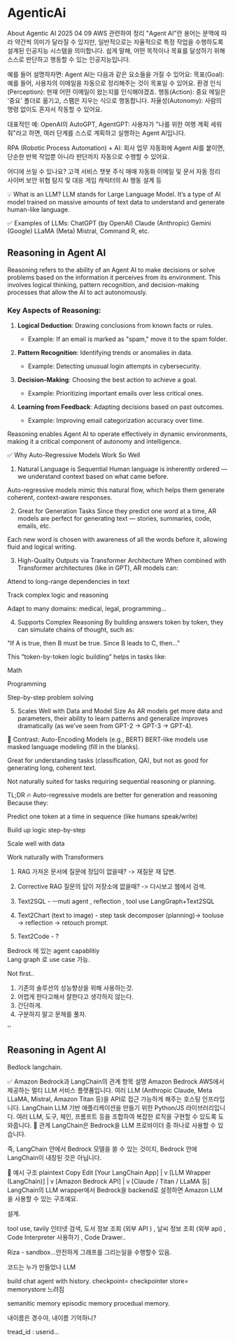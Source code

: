 # AgenticAi 
About Agentic AI
2025 04 09 AWS 관련하여 정리
"Agent AI"란 용어는 문맥에 따라 약간씩 의미가 달라질 수 있지만, 일반적으로는 자율적으로 특정 작업을 수행하도록 설계된 인공지능 시스템을 의미합니다. 쉽게 말해, 어떤 목적이나 목표를 달성하기 위해 스스로 판단하고 행동할 수 있는 인공지능입니다.

예를 들어 설명하자면:
Agent AI는 다음과 같은 요소들을 가질 수 있어요:
목표(Goal): 예를 들어, 사용자의 이메일을 자동으로 정리해주는 것이 목표일 수 있어요.
환경 인식(Perception): 현재 어떤 이메일이 왔는지를 인식해야겠죠.
행동(Action): 중요 메일은 '중요' 폴더로 옮기고, 스팸은 지우는 식으로 행동합니다.
자율성(Autonomy): 사람의 명령 없이도 혼자서 작동할 수 있어요.

대표적인 예:
OpenAI의 AutoGPT, AgentGPT: 사용자가 "나를 위한 여행 계획 세워줘"라고 하면, 여러 단계를 스스로 계획하고 실행하는 Agent AI입니다.

RPA (Robotic Process Automation) + AI: 회사 업무 자동화에 Agent AI를 붙이면, 단순한 반복 작업뿐 아니라 판단까지 자동으로 수행할 수 있어요.

어디에 쓰일 수 있나요?
고객 서비스 챗봇
주식 매매 자동화
이메일 및 문서 자동 정리
사이버 보안 위협 탐지 및 대응
게임 캐릭터의 AI 행동 설계 등


💡 What is an LLM?
LLM stands for Large Language Model.
It’s a type of AI model trained on massive amounts of text data to understand and generate human-like language.

✅ Examples of LLMs:
ChatGPT (by OpenAI)
Claude (Anthropic)
Gemini (Google)
LLaMA (Meta)
Mistral, Command R, etc.

## Reasoning in Agent AI

Reasoning refers to the ability of an Agent AI to make decisions or solve problems based on the information it perceives from its environment. This involves logical thinking, pattern recognition, and decision-making processes that allow the AI to act autonomously.

### Key Aspects of Reasoning:
1. **Logical Deduction**: Drawing conclusions from known facts or rules.
   - Example: If an email is marked as "spam," move it to the spam folder.
   
2. **Pattern Recognition**: Identifying trends or anomalies in data.
   - Example: Detecting unusual login attempts in cybersecurity.

3. **Decision-Making**: Choosing the best action to achieve a goal.
   - Example: Prioritizing important emails over less critical ones.

4. **Learning from Feedback**: Adapting decisions based on past outcomes.
   - Example: Improving email categorization accuracy over time.

Reasoning enables Agent AI to operate effectively in dynamic environments, making it a critical component of autonomy and intelligence.


✅ Why Auto-Regressive Models Work So Well
1. Natural Language is Sequential
Human language is inherently ordered — we understand context based on what came before.

Auto-regressive models mimic this natural flow, which helps them generate coherent, context-aware responses.

2. Great for Generation Tasks
Since they predict one word at a time, AR models are perfect for generating text — stories, summaries, code, emails, etc.

Each new word is chosen with awareness of all the words before it, allowing fluid and logical writing.

3. High-Quality Outputs via Transformer Architecture
When combined with Transformer architectures (like in GPT), AR models can:

Attend to long-range dependencies in text

Track complex logic and reasoning

Adapt to many domains: medical, legal, programming...

4. Supports Complex Reasoning
By building answers token by token, they can simulate chains of thought, such as:

"If A is true, then B must be true. Since B leads to C, then…"

This "token-by-token logic building" helps in tasks like:

Math

Programming

Step-by-step problem solving

5. Scales Well with Data and Model Size
As AR models get more data and parameters, their ability to learn patterns and generalize improves dramatically (as we’ve seen from GPT-2 → GPT-3 → GPT-4).

🤖 Contrast: Auto-Encoding Models (e.g., BERT)
BERT-like models use masked language modeling (fill in the blanks).

Great for understanding tasks (classification, QA), but not as good for generating long, coherent text.

Not naturally suited for tasks requiring sequential reasoning or planning.

TL;DR
🔥 Auto-regressive models are better for generation and reasoning
Because they:

Predict one token at a time in sequence (like humans speak/write)

Build up logic step-by-step

Scale well with data

Work naturally with Transformers

1. RAG  가져온 문서에 질문에 정답이 없을때? -> 재질문 재 답변. 
2. Corrective RAG 질문의 답이 저장소에 없을때? -> 다시보고 웹에서 검색. 

3. Text2SQL - ㅡmuti agent , reflection , tool use  LangGraph+Text2SQL
4. Text2Chart (text to image) - step task decomposer (planning)-> tooluse -> reflection -> retouch prompt.
5. Text2Code - ? 


Bedrock 에 있는 agent capablitiy  
Lang graph 로 use case 가능. 

Not first..
1. 기존의 솔루션의 성능향상을 위해 사용하는것. 
2. 어렵게 한다고해서 잘한다고 생각하지 않는다. 
3. 간단하게. 
4. 구분하지 말고 문제를 풀자. 

''
## Reasoning in Agent AI

Bedlock langchain. 




✅ Amazon Bedrock과 LangChain의 관계
항목	설명
Amazon Bedrock	AWS에서 제공하는 멀티 LLM 서비스 플랫폼입니다. 여러 LLM (Anthropic Claude, Meta LLaMA, Mistral, Amazon Titan 등)을 API로 접근 가능하게 해주는 호스팅 인프라입니다.
LangChain	LLM 기반 애플리케이션을 만들기 위한 Python/JS 라이브러리입니다. 여러 LLM, 도구, 체인, 프롬프트 등을 조합하여 복잡한 로직을 구현할 수 있도록 도와줍니다.
🤝 관계
LangChain은 Bedrock을 LLM 프로바이더 중 하나로 사용할 수 있습니다.

즉, LangChain 안에서 Bedrock 모델을 쓸 수 있는 것이지, Bedrock 안에 LangChain이 내장된 것은 아닙니다.

🔧 예시 구조
plaintext
Copy
Edit
[Your LangChain App]
        |
        v
[LLM Wrapper (LangChain)]
        |
        v
[Amazon Bedrock API]
        |
        v
[Claude / Titan / LLaMA 등]
LangChain의 LLM wrapper에서 Bedrock을 backend로 설정하면 Amazon LLM을 사용할 수 있는 구조예요.




설계. 


tool use, tavily 인터넷 검색, 도서 정보 조회 (외부 API ) , 날씨 정보 조회 (외부 api) , Code Interpreter 사용하기 , Code Drawer..

Riza - sandbox...안전하게 그래프를 그리는일을 수행할수 있음. 

코드는 누가 만들었나 LLM 

build chat agent with history. 
checkpoint= checkpointer store= memorystore 
느려짐


semanitic memory
episodic memory
procedual memory. 

내이름은 경수야, 내이름 기억하니?

tread_id : userid... 